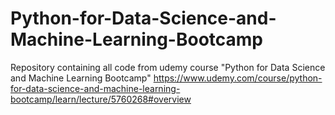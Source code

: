 # Python-for-Data-Science-and-Machine-Learning-Bootcamp

Repository containing all code from udemy course "Python for Data Science and Machine Learning Bootcamp" 
https://www.udemy.com/course/python-for-data-science-and-machine-learning-bootcamp/learn/lecture/5760268#overview

